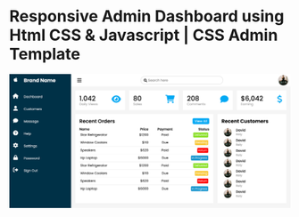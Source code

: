 # Responsive Admin Dashboard using Html CSS & Javascript | CSS Admin Template

![screen](screen.png)​